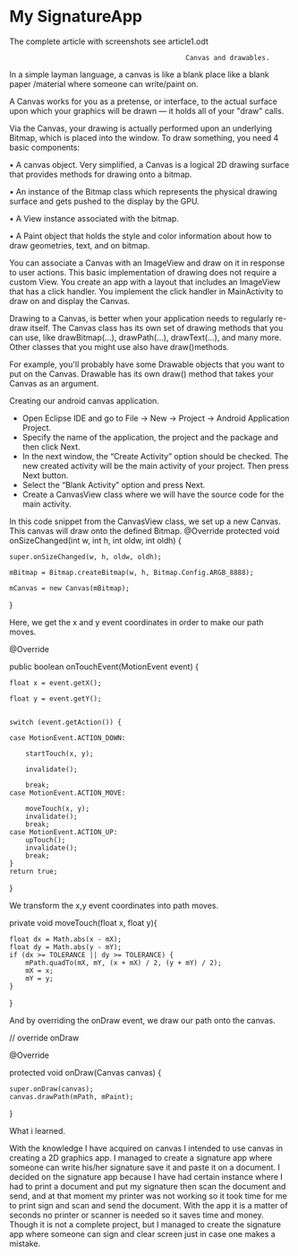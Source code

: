 #                                               My SignatureApp
The complete article with screenshots see article1.odt

                                                Canvas and drawables.

In a simple layman language, a canvas is like a blank place like a blank paper /material where someone can write/paint on.

 A Canvas works for you as a pretense, or interface, to the actual surface upon which your graphics will be drawn — it holds all of your "draw" calls.
 
 Via the Canvas, your drawing is actually performed upon an underlying Bitmap, which is placed into the window. 
 To draw something, you need 4 basic components: 
 
•	A canvas object. Very simplified, a Canvas is a logical 2D drawing surface that provides methods for drawing onto a bitmap.


•	An instance of the Bitmap class which represents the physical drawing surface and gets pushed to the display by the GPU.

•	A View instance associated with the bitmap.

•	A Paint object that holds the style and color information about how to draw geometries, text, and on bitmap.

 
You can associate a Canvas with an ImageView and draw on it in response to user actions. This basic implementation of drawing does not require a custom View.
You create an app with a layout that includes an ImageView that has a click handler. You implement the click handler in MainActivity to draw on and display the Canvas.

Drawing to a Canvas, is better when your application needs to regularly re-draw itself. The Canvas class has its own set of drawing methods that you can use, like drawBitmap(...), drawPath(...), drawText(...), and many more. 
Other classes that you might use also have draw()methods. 

 For example, you'll probably have some Drawable objects that you want to put on the Canvas. Drawable has its own draw() method that takes your Canvas as an argument. 

Creating our android canvas application.
- Open Eclipse IDE and go to File → New → Project → Android Application Project.
- Specify the name of the application, the project and the package and then click Next.
- In the next window, the “Create Activity” option should be checked. The new created activity will be the main activity of your 
  project. Then press Next button.
- Select the “Blank Activity” option and press Next.
- Create a CanvasView class where we will have the source code for the main activity.

In this code snippet from the CanvasView class, we set up a new Canvas. This canvas will draw onto the defined Bitmap.
@Override
protected void onSizeChanged(int w, int h, int oldw, int oldh) {

	super.onSizeChanged(w, h, oldw, oldh);
	
	mBitmap = Bitmap.createBitmap(w, h, Bitmap.Config.ARGB_8888);
	
	mCanvas = new Canvas(mBitmap);
}

Here, we get the x and y event coordinates in order to make our path moves.

@Override

public boolean onTouchEvent(MotionEvent event) {

	float x = event.getX();
	
	float y = event.getY();
	

	switch (event.getAction()) {
	
	case MotionEvent.ACTION_DOWN:
	
		startTouch(x, y);
		
		invalidate();
		
		break;		
	case MotionEvent.ACTION_MOVE:
	
		moveTouch(x, y);
		invalidate();
		break;
	case MotionEvent.ACTION_UP:
		upTouch();
		invalidate();
		break;
	}
	return true;
}

We transform the x,y event coordinates into path moves.

private void moveTouch(float x, float y){

	float dx = Math.abs(x - mX);
	float dy = Math.abs(y - mY);
	if (dx >= TOLERANCE || dy >= TOLERANCE) {
		mPath.quadTo(mX, mY, (x + mX) / 2, (y + mY) / 2);
		mX = x;
		mY = y;
	}
}


And by overriding the onDraw event, we draw our path onto the canvas.

// override onDraw

@Override

protected void onDraw(Canvas canvas) {

	super.onDraw(canvas);
	canvas.drawPath(mPath, mPaint);
}


What i learned.
  
With the knowledge I have acquired on canvas I intended to use canvas in creating a 2D graphics app. I managed to create a signature app where someone can write his/her signature save it and paste it on a document. I decided on the signature app because I have had certain instance where I had to print a document and put my signature then scan the document and send, and at that moment my printer was not working so it took time for me to print sign and scan and send the document. With the app it is a matter of seconds no printer or scanner is needed so it saves time and money. 
Though it is not a complete project, but I managed to create the signature app where someone can sign and clear screen just in case one makes a mistake.



